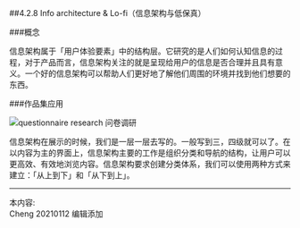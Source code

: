
##4.2.8 Info architecture & Lo-fi（信息架构与低保真）

###概念

信息架构属于「用户体验要素」中的结构层。它研究的是人们如何认知信息的过程，对于产品而言，信息架构关注的就是呈现给用户的信息是否合理并且具有意义。一个好的信息架构可以帮助人们更好地了解他们周围的环境并找到他们想要的东西。


###作品集应用

![questionnaire research 问卷调研](http://kitpic.makebi.net/2021/social_14.jpg)

信息架构在展示的时候，我们是一层一层去写的。一般写到三，四级就可以了。在以内容为主的界面上，信息架构主要的工作是组织分类和导航的结构，让用户可以更高效、有效地浏览内容。信息架构要求创建分类体系，我们可以使用两种方式来建立：「从上到下」和「从下到上」。


---
本内容:  
Cheng 20210112 编辑添加
